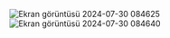 
![Ekran görüntüsü 2024-07-30 084625](https://github.com/user-attachments/assets/a11bc7fa-7e2f-47c4-9161-1be2b75d6d0b)
![Ekran görüntüsü 2024-07-30 084640](https://github.com/user-attachments/assets/5ed1411e-ba60-4529-b8be-a304a210c0c7)
